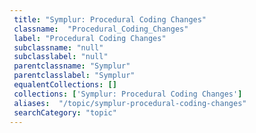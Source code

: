 ```yaml
--- 
 title: "Symplur: Procedural Coding Changes" 
 classname:  "Procedural_Coding_Changes" 
 label: "Procedural Coding Changes" 
 subclassname: "null" 
 subclasslabel: "null" 
 parentclassname: "Symplur" 
 parentclasslabel: "Symplur" 
 equalentCollections: [] 
 collections: ['Symplur: Procedural Coding Changes']
 aliases:  "/topic/symplur-procedural-coding-changes"  
 searchCategory: "topic" 
---
```

